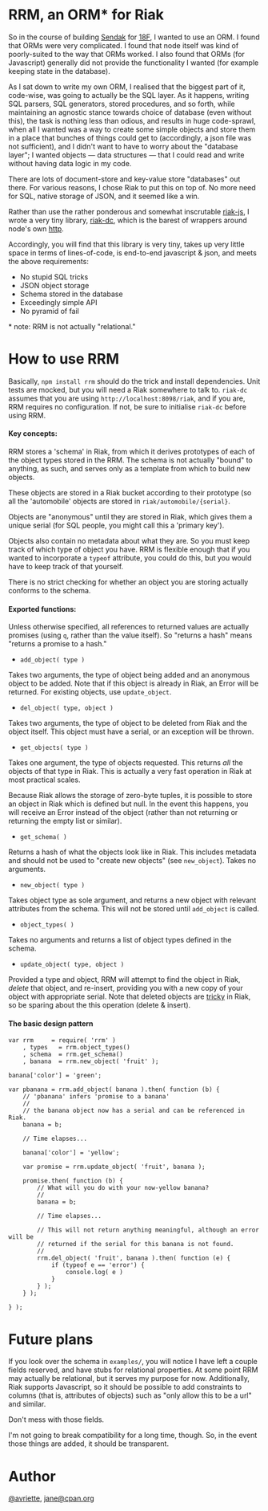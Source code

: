 RRM, an ORM\* for Riak
====

So in the course of building [Sendak](https://github.com/18F/Sendak) for
[18F](https://18f.gsa.gov/), I wanted to use an ORM. I found that ORMs
were very complicated. I found that node itself was kind of poorly-suited
to the way that ORMs worked. I also found that ORMs (for Javascript)
generally did not provide the functionality I wanted (for example
keeping state in the database).

As I sat down to write my own ORM, I realised that the biggest part of it,
code-wise, was going to actually be the SQL layer. As it happens, writing
SQL parsers, SQL generators, stored procedures, and so forth, while
maintaining an agnostic stance towards choice of database (even without this),
the task is nothing less than odious, and results in huge code-sprawl, when
all I wanted was a way to create some simple objects and store them in a
place that bunches of things could get to (accordingly, a json file was not
sufficient), and I didn't want to have to worry about the "database layer";
I wanted objects &mdash; data structures &mdash; that I could read and write
without having data logic in my code.

There are lots of document-store and key-value store "databases" out there.
For various reasons, I chose Riak to put this on top of. No more need for
SQL, native storage of JSON, and it seemed like a win.

Rather than use the rather ponderous and somewhat inscrutable [riak-js](http://riakjs.com/),
I wrote a very tiny library, [riak-dc](https://github.com/avriette/riak-dc), which is
the barest of wrappers around node's own [http](http://nodejs.org/api/http.html).

Accordingly, you will find that this library is very tiny, takes up very
little space in terms of lines-of-code, is end-to-end javascript & json, and
meets the above requirements:

* No stupid SQL tricks
* JSON object storage
* Schema stored in the database
* Exceedingly simple API
* No pyramid of fail

\* note: RRM is not actually "relational."

How to use RRM
====

Basically, `npm install rrm` should do the trick and install dependencies.
Unit tests are mocked, but you will need a Riak somewhere to talk to. `riak-dc`
assumes that you are using `http://localhost:8098/riak`, and if you are, RRM
requires no configuration. If not, be sure to initialise `riak-dc` before
using RRM.

#### Key concepts:

RRM stores a 'schema' in Riak, from which it derives prototypes of each of the
object types stored in the RRM. The schema is not actually "bound" to
anything, as such, and serves only as a template from which to build new
objects.

These objects are stored in a Riak bucket according to their prototype (so all
the 'automobile' objects are stored in `riak/automobile/{serial}`.

Objects are "anonymous" until they are stored in Riak, which gives them a
unique serial (for SQL people, you might call this a 'primary key').

Objects also contain no metadata about what they are. So you must keep track
of which type of object you have. RRM is flexible enough that if you wanted to
incorporate a `typeof` attribute, you could do this, but you would have to
keep track of that yourself.

There is no strict checking for whether an object you are storing actually
conforms to the schema.

#### Exported functions:

Unless otherwise specified, all references to returned values are actually
promises (using `q`, rather than the value itself). So "returns a hash" means
"returns a promise to a hash."

* `add_object( type )`

Takes two arguments, the type of object being added and an anonymous  object to
be added. Note that if this object is already in Riak, an Error will be
returned. For existing objects, use `update_object`.

* `del_object( type, object )`

Takes two arguments, the type of object to be deleted from Riak and the object
itself. This object must have a serial, or an exception will be thrown.

* `get_objects( type )`

Takes one argument, the type of objects requested. This returns *all* the
objects of that type in Riak. This is actually a very fast operation in Riak
at most practical scales.

Because Riak allows the storage of zero-byte tuples, it is possible to store
an object in Riak which is defined but null. In the event this happens, you
will receive an Error instead of the object (rather than not returning or
returning the empty list or similar).

* `get_schema( )`

Returns a hash of what the objects look like in Riak. This includes metadata
and should not be used to "create new objects" (see `new_object`). Takes no
arguments.

* `new_object( type )`

Takes object type as sole argument, and returns a new object with relevant
attributes from the schema. This will not be stored until `add_object` is
called.

* `object_types( )`

Takes no arguments and returns a list of object types defined in the schema.

* `update_object( type, object )`

Provided a type and object, RRM will attempt to find the object in Riak,
*delete* that object, and re-insert, providing you with a new copy of your
object with appropriate serial. Note that deleted objects are
[tricky](http://docs.basho.com/riak/latest/ops/advanced/deletion/#Tombstones)
in Riak, so be sparing about the this operation (delete & insert).

#### The basic design pattern

```
var rrm     = require( 'rrm' )
	, types   = rrm.object_types()
	, schema  = rrm.get_schema()
	, banana  = rrm.new_object( 'fruit' );

banana['color'] = 'green';

var pbanana = rrm.add_object( banana ).then( function (b) {
	// 'pbanana' infers 'promise to a banana'
	//
	// the banana object now has a serial and can be referenced in Riak.
	banana = b;

	// Time elapses...

	banana['color'] = 'yellow';

	var promise = rrm.update_object( 'fruit', banana );

	promise.then( function (b) {
		// What will you do with your now-yellow banana?
		//
		banana = b;

		// Time elapses...

		// This will not return anything meaningful, although an error will be
		// returned if the serial for this banana is not found.
		//
		rrm.del_object( 'fruit', banana ).then( function (e) {
			if (typeof e == 'error') {
				console.log( e )
			}
		} );
	} );

} );
```

Future plans
====

If you look over the schema in `examples/`, you will notice I have left a
couple fields reserved, and have stubs for relational properties. At some
point RRM may actually be relational, but it serves my purpose for now.
Additionally, Riak supports Javascript, so it should be possible to add
constraints to columns (that is, attributes of objects) such as "only allow
this to be a url" and similar.

Don't mess with those fields.

I'm not going to break compatibility for a long time, though. So, in the event
those things are added, it should be transparent.

Author
====

[@avriette](https://github.com/avriette), jane@cpan.org
